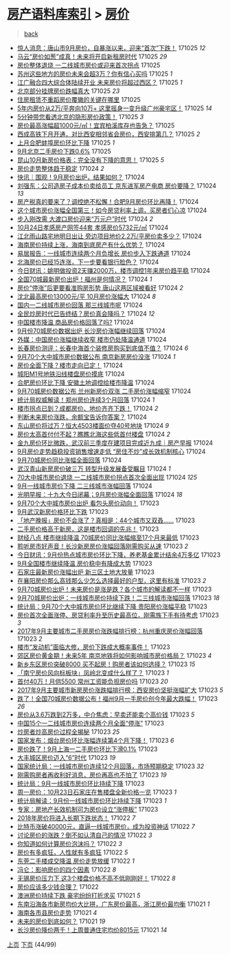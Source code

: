 [房产语料库索引](../../README.md)  > [房价](房价.md)
====
> [back](../README.md)

- [惊人消息：唐山市9月房价，自暴涨以来，迎来“首次”下跌！](http://jkwz.applinzi.com/ittc/7028357073266541585.html#%E6%83%8A%E4%BA%BA%E6%B6%88%E6%81%AF%EF%BC%9A%E5%94%90%E5%B1%B1%E5%B8%829%E6%9C%88%E6%88%BF%E4%BB%B7%EF%BC%8C%E8%87%AA%E6%9A%B4%E6%B6%A8%E4%BB%A5%E6%9D%A5%EF%BC%8C%E8%BF%8E%E6%9D%A5%E2%80%9C%E9%A6%96%E6%AC%A1%E2%80%9D%E4%B8%8B%E8%B7%8C%EF%BC%81) 171025 *12* 
- [马云“房价如葱”成真！未来将开启新租房时代](http://jkwz.applinzi.com/ittc/7028354955570840593.html#%E9%A9%AC%E4%BA%91%E2%80%9C%E6%88%BF%E4%BB%B7%E5%A6%82%E8%91%B1%E2%80%9D%E6%88%90%E7%9C%9F%EF%BC%81%E6%9C%AA%E6%9D%A5%E5%B0%86%E5%BC%80%E5%90%AF%E6%96%B0%E7%A7%9F%E6%88%BF%E6%97%B6%E4%BB%A3) 171025 *29* 
- [房价整体退烧 一二线城市房价或迎来首次拐点](http://jkwz.applinzi.com/ittc/7028347675693548561.html#%E6%88%BF%E4%BB%B7%E6%95%B4%E4%BD%93%E9%80%80%E7%83%A7+%E4%B8%80%E4%BA%8C%E7%BA%BF%E5%9F%8E%E5%B8%82%E6%88%BF%E4%BB%B7%E6%88%96%E8%BF%8E%E6%9D%A5%E9%A6%96%E6%AC%A1%E6%8B%90%E7%82%B9) 171025  
- [苏州这些地方的房价未来会超3万？你有信心买吗](http://jkwz.applinzi.com/ittc/7028345623760339985.html#%E8%8B%8F%E5%B7%9E%E8%BF%99%E4%BA%9B%E5%9C%B0%E6%96%B9%E7%9A%84%E6%88%BF%E4%BB%B7%E6%9C%AA%E6%9D%A5%E4%BC%9A%E8%B6%853%E4%B8%87%EF%BC%9F%E4%BD%A0%E6%9C%89%E4%BF%A1%E5%BF%83%E4%B9%B0%E5%90%97) 171025 *1* 
- [江广融合四大综合体陆续开业 未来房价将超过西区？](http://jkwz.applinzi.com/ittc/7028333789284140048.html#%E6%B1%9F%E5%B9%BF%E8%9E%8D%E5%90%88%E5%9B%9B%E5%A4%A7%E7%BB%BC%E5%90%88%E4%BD%93%E9%99%86%E7%BB%AD%E5%BC%80%E4%B8%9A+%E6%9C%AA%E6%9D%A5%E6%88%BF%E4%BB%B7%E5%B0%86%E8%B6%85%E8%BF%87%E8%A5%BF%E5%8C%BA%EF%BC%9F) 171025 *1* 
- [北京部分挂牌房价跌幅真大](http://jkwz.applinzi.com/ittc/7028331654282740753.html#%E5%8C%97%E4%BA%AC%E9%83%A8%E5%88%86%E6%8C%82%E7%89%8C%E6%88%BF%E4%BB%B7%E8%B7%8C%E5%B9%85%E7%9C%9F%E5%A4%A7) 171025 *23* 
- [住房租赁不重蹈房价覆辙的关键在哪里](http://jkwz.applinzi.com/ittc/7028316363704239121.html#%E4%BD%8F%E6%88%BF%E7%A7%9F%E8%B5%81%E4%B8%8D%E9%87%8D%E8%B9%88%E6%88%BF%E4%BB%B7%E8%A6%86%E8%BE%99%E7%9A%84%E5%85%B3%E9%94%AE%E5%9C%A8%E5%93%AA%E9%87%8C) 171025  
- [5年内房价从2万/平奔向10万+ 这里摇身一变升级广州豪宅区！](http://jkwz.applinzi.com/ittc/7028313322808673296.html#5%E5%B9%B4%E5%86%85%E6%88%BF%E4%BB%B7%E4%BB%8E2%E4%B8%87%2F%E5%B9%B3%E5%A5%94%E5%90%9110%E4%B8%87%2B+%E8%BF%99%E9%87%8C%E6%91%87%E8%BA%AB%E4%B8%80%E5%8F%98%E5%8D%87%E7%BA%A7%E5%B9%BF%E5%B7%9E%E8%B1%AA%E5%AE%85%E5%8C%BA%EF%BC%81) 171025 *14* 
- [5分钟带您看透北京的隐形房价政策！](http://jkwz.applinzi.com/ittc/7028307914295608336.html#5%E5%88%86%E9%92%9F%E5%B8%A6%E6%82%A8%E7%9C%8B%E9%80%8F%E5%8C%97%E4%BA%AC%E7%9A%84%E9%9A%90%E5%BD%A2%E6%88%BF%E4%BB%B7%E6%94%BF%E7%AD%96%EF%BC%81) 171025 *3* 
- [房价最高涨幅超1000元/㎡！宜宾柏溪库存也告急？](http://jkwz.applinzi.com/ittc/7028307667473400848.html#%E6%88%BF%E4%BB%B7%E6%9C%80%E9%AB%98%E6%B6%A8%E5%B9%85%E8%B6%851000%E5%85%83%2F%E3%8E%A1%EF%BC%81%E5%AE%9C%E5%AE%BE%E6%9F%8F%E6%BA%AA%E5%BA%93%E5%AD%98%E4%B9%9F%E5%91%8A%E6%80%A5%EF%BC%9F) 171025  
- [西成高铁下月开通，对比西安相邻省会房价，西安排第几？](http://jkwz.applinzi.com/ittc/7028303193770034192.html#%E8%A5%BF%E6%88%90%E9%AB%98%E9%93%81%E4%B8%8B%E6%9C%88%E5%BC%80%E9%80%9A%EF%BC%8C%E5%AF%B9%E6%AF%94%E8%A5%BF%E5%AE%89%E7%9B%B8%E9%82%BB%E7%9C%81%E4%BC%9A%E6%88%BF%E4%BB%B7%EF%BC%8C%E8%A5%BF%E5%AE%89%E6%8E%92%E7%AC%AC%E5%87%A0%EF%BC%9F) 171025 *2* 
- [上月合肥蚌埠房价环比下降](http://jkwz.applinzi.com/ittc/7028292173148193808.html#%E4%B8%8A%E6%9C%88%E5%90%88%E8%82%A5%E8%9A%8C%E5%9F%A0%E6%88%BF%E4%BB%B7%E7%8E%AF%E6%AF%94%E4%B8%8B%E9%99%8D) 171025 *1* 
- [9月北京二手房价下跌0.6%](http://jkwz.applinzi.com/ittc/7028271859706102801.html#9%E6%9C%88%E5%8C%97%E4%BA%AC%E4%BA%8C%E6%89%8B%E6%88%BF%E4%BB%B7%E4%B8%8B%E8%B7%8C0.6%25) 171025  
- [昆山10月新房价格表：完全没有下降的意思！](http://jkwz.applinzi.com/ittc/7028266915963864081.html#%E6%98%86%E5%B1%B110%E6%9C%88%E6%96%B0%E6%88%BF%E4%BB%B7%E6%A0%BC%E8%A1%A8%EF%BC%9A%E5%AE%8C%E5%85%A8%E6%B2%A1%E6%9C%89%E4%B8%8B%E9%99%8D%E7%9A%84%E6%84%8F%E6%80%9D%EF%BC%81) 171025 *5* 
- [房价走势整体趋于稳定](http://jkwz.applinzi.com/ittc/7028136605636887568.html#%E6%88%BF%E4%BB%B7%E8%B5%B0%E5%8A%BF%E6%95%B4%E4%BD%93%E8%B6%8B%E4%BA%8E%E7%A8%B3%E5%AE%9A) 171024 *2* 
- [快讯｜围观！9月房价出炉，结果如何？](http://jkwz.applinzi.com/ittc/7028116644910597137.html#%E5%BF%AB%E8%AE%AF%EF%BD%9C%E5%9B%B4%E8%A7%82%EF%BC%819%E6%9C%88%E6%88%BF%E4%BB%B7%E5%87%BA%E7%82%89%EF%BC%8C%E7%BB%93%E6%9E%9C%E5%A6%82%E4%BD%95%EF%BC%9F) 171024  
- [刘强东：公司造房子成本价卖给员工 京东进军房产电商 房价要降？](http://jkwz.applinzi.com/ittc/7028112934314705936.html#%E5%88%98%E5%BC%BA%E4%B8%9C%EF%BC%9A%E5%85%AC%E5%8F%B8%E9%80%A0%E6%88%BF%E5%AD%90%E6%88%90%E6%9C%AC%E4%BB%B7%E5%8D%96%E7%BB%99%E5%91%98%E5%B7%A5+%E4%BA%AC%E4%B8%9C%E8%BF%9B%E5%86%9B%E6%88%BF%E4%BA%A7%E7%94%B5%E5%95%86+%E6%88%BF%E4%BB%B7%E8%A6%81%E9%99%8D%EF%BC%9F) 171024 *13* 
- [房产税真的要来了？调控绝不松懈！合肥9月房价环比再降！](http://jkwz.applinzi.com/ittc/7028065368222991377.html#%E6%88%BF%E4%BA%A7%E7%A8%8E%E7%9C%9F%E7%9A%84%E8%A6%81%E6%9D%A5%E4%BA%86%EF%BC%9F%E8%B0%83%E6%8E%A7%E7%BB%9D%E4%B8%8D%E6%9D%BE%E6%87%88%EF%BC%81%E5%90%88%E8%82%A59%E6%9C%88%E6%88%BF%E4%BB%B7%E7%8E%AF%E6%AF%94%E5%86%8D%E9%99%8D%EF%BC%81) 171024  
- [这个城市房价涨幅全国第三！如今房贷利率上调，买房者们心凉](http://jkwz.applinzi.com/ittc/7028065120100549649.html#%E8%BF%99%E4%B8%AA%E5%9F%8E%E5%B8%82%E6%88%BF%E4%BB%B7%E6%B6%A8%E5%B9%85%E5%85%A8%E5%9B%BD%E7%AC%AC%E4%B8%89%EF%BC%81%E5%A6%82%E4%BB%8A%E6%88%BF%E8%B4%B7%E5%88%A9%E7%8E%87%E4%B8%8A%E8%B0%83%EF%BC%8C%E4%B9%B0%E6%88%BF%E8%80%85%E4%BB%AC%E5%BF%83%E5%87%89) 171024  
- [步入刚改需 大渡口房价迎来“万元户”时代](http://jkwz.applinzi.com/ittc/7028064764905915409.html#%E6%AD%A5%E5%85%A5%E5%88%9A%E6%94%B9%E9%9C%80+%E5%A4%A7%E6%B8%A1%E5%8F%A3%E6%88%BF%E4%BB%B7%E8%BF%8E%E6%9D%A5%E2%80%9C%E4%B8%87%E5%85%83%E6%88%B7%E2%80%9D%E6%97%B6%E4%BB%A3) 171024 *2* 
- [10月24日孝感房产网签44套 孝感房价5732元/㎡](http://jkwz.applinzi.com/ittc/7028061713285514256.html#10%E6%9C%8824%E6%97%A5%E5%AD%9D%E6%84%9F%E6%88%BF%E4%BA%A7%E7%BD%91%E7%AD%BE44%E5%A5%97+%E5%AD%9D%E6%84%9F%E6%88%BF%E4%BB%B75732%E5%85%83%2F%E3%8E%A1) 171024  
- [江北雨山路宅地明日出让 旁边项目地价2.2万/平房价卖多少？](http://jkwz.applinzi.com/ittc/7028059862003614736.html#%E6%B1%9F%E5%8C%97%E9%9B%A8%E5%B1%B1%E8%B7%AF%E5%AE%85%E5%9C%B0%E6%98%8E%E6%97%A5%E5%87%BA%E8%AE%A9+%E6%97%81%E8%BE%B9%E9%A1%B9%E7%9B%AE%E5%9C%B0%E4%BB%B72.2%E4%B8%87%2F%E5%B9%B3%E6%88%BF%E4%BB%B7%E5%8D%96%E5%A4%9A%E5%B0%91%EF%BC%9F) 171024  
- [海南房价持续上涨，海南到底房产有什么优势？](http://jkwz.applinzi.com/ittc/7028046020305486864.html#%E6%B5%B7%E5%8D%97%E6%88%BF%E4%BB%B7%E6%8C%81%E7%BB%AD%E4%B8%8A%E6%B6%A8%EF%BC%8C%E6%B5%B7%E5%8D%97%E5%88%B0%E5%BA%95%E6%88%BF%E4%BA%A7%E6%9C%89%E4%BB%80%E4%B9%88%E4%BC%98%E5%8A%BF%EF%BC%9F) 171024  
- [易居报告：一线城市连续两个月负增长 房价步入下跌通道](http://jkwz.applinzi.com/ittc/7028043442905678865.html#%E6%98%93%E5%B1%85%E6%8A%A5%E5%91%8A%EF%BC%9A%E4%B8%80%E7%BA%BF%E5%9F%8E%E5%B8%82%E8%BF%9E%E7%BB%AD%E4%B8%A4%E4%B8%AA%E6%9C%88%E8%B4%9F%E5%A2%9E%E9%95%BF+%E6%88%BF%E4%BB%B7%E6%AD%A5%E5%85%A5%E4%B8%8B%E8%B7%8C%E9%80%9A%E9%81%93) 171024  
- [北海房价已经15连涨，下一步要看银行脸色？](http://jkwz.applinzi.com/ittc/7028042967951082513.html#%E5%8C%97%E6%B5%B7%E6%88%BF%E4%BB%B7%E5%B7%B2%E7%BB%8F15%E8%BF%9E%E6%B6%A8%EF%BC%8C%E4%B8%8B%E4%B8%80%E6%AD%A5%E8%A6%81%E7%9C%8B%E9%93%B6%E8%A1%8C%E8%84%B8%E8%89%B2%EF%BC%9F) 171024  
- [今日财讯：姚明做投资2天赚2000万，楼市调控1年来房价趋平稳](http://jkwz.applinzi.com/ittc/7028028818978243601.html#%E4%BB%8A%E6%97%A5%E8%B4%A2%E8%AE%AF%EF%BC%9A%E5%A7%9A%E6%98%8E%E5%81%9A%E6%8A%95%E8%B5%842%E5%A4%A9%E8%B5%9A2000%E4%B8%87%EF%BC%8C%E6%A5%BC%E5%B8%82%E8%B0%83%E6%8E%A71%E5%B9%B4%E6%9D%A5%E6%88%BF%E4%BB%B7%E8%B6%8B%E5%B9%B3%E7%A8%B3) 171024  
- [全国70城最新房价出炉！福州是何情况？](http://jkwz.applinzi.com/ittc/7028031143721567249.html#%E5%85%A8%E5%9B%BD70%E5%9F%8E%E6%9C%80%E6%96%B0%E6%88%BF%E4%BB%B7%E5%87%BA%E7%82%89%EF%BC%81%E7%A6%8F%E5%B7%9E%E6%98%AF%E4%BD%95%E6%83%85%E5%86%B5%EF%BC%9F) 171024 *1* 
- [房价“停涨”后更要看准购房形势 唐山这两区域被看好](http://jkwz.applinzi.com/ittc/7028010299398030353.html#%E6%88%BF%E4%BB%B7%E2%80%9C%E5%81%9C%E6%B6%A8%E2%80%9D%E5%90%8E%E6%9B%B4%E8%A6%81%E7%9C%8B%E5%87%86%E8%B4%AD%E6%88%BF%E5%BD%A2%E5%8A%BF+%E5%94%90%E5%B1%B1%E8%BF%99%E4%B8%A4%E5%8C%BA%E5%9F%9F%E8%A2%AB%E7%9C%8B%E5%A5%BD) 171024 *2* 
- [沈北最高房价13000元/平 10月房价涨幅大](http://jkwz.applinzi.com/ittc/7028007542880470032.html#%E6%B2%88%E5%8C%97%E6%9C%80%E9%AB%98%E6%88%BF%E4%BB%B713000%E5%85%83%2F%E5%B9%B3+10%E6%9C%88%E6%88%BF%E4%BB%B7%E6%B6%A8%E5%B9%85%E5%A4%A7) 171024 *8* 
- [国内一二线城市房价回落 那三线城市呢](http://jkwz.applinzi.com/ittc/7028007450773554192.html#%E5%9B%BD%E5%86%85%E4%B8%80%E4%BA%8C%E7%BA%BF%E5%9F%8E%E5%B8%82%E6%88%BF%E4%BB%B7%E5%9B%9E%E8%90%BD+%E9%82%A3%E4%B8%89%E7%BA%BF%E5%9F%8E%E5%B8%82%E5%91%A2) 171024  
- [全民炒房时代已告终结？房价真会降吗？](http://jkwz.applinzi.com/ittc/7028004951689790480.html#%E5%85%A8%E6%B0%91%E7%82%92%E6%88%BF%E6%97%B6%E4%BB%A3%E5%B7%B2%E5%91%8A%E7%BB%88%E7%BB%93%EF%BC%9F%E6%88%BF%E4%BB%B7%E7%9C%9F%E4%BC%9A%E9%99%8D%E5%90%97%EF%BC%9F) 171024 *12* 
- [中国楼市降温 商品房价格回落了吗?](http://jkwz.applinzi.com/ittc/7027975445612594192.html#%E4%B8%AD%E5%9B%BD%E6%A5%BC%E5%B8%82%E9%99%8D%E6%B8%A9+%E5%95%86%E5%93%81%E6%88%BF%E4%BB%B7%E6%A0%BC%E5%9B%9E%E8%90%BD%E4%BA%86%E5%90%97%3F) 171024  
- [9月份70城房价数据出炉 长沙房价涨幅继续回落](http://jkwz.applinzi.com/ittc/7027971510290088976.html#9%E6%9C%88%E4%BB%BD70%E5%9F%8E%E6%88%BF%E4%BB%B7%E6%95%B0%E6%8D%AE%E5%87%BA%E7%82%89+%E9%95%BF%E6%B2%99%E6%88%BF%E4%BB%B7%E6%B6%A8%E5%B9%85%E7%BB%A7%E7%BB%AD%E5%9B%9E%E8%90%BD) 171024  
- [外媒：中国房价涨幅继续收窄 楼市仍处降温通道](http://jkwz.applinzi.com/ittc/7027964233155871760.html#%E5%A4%96%E5%AA%92%EF%BC%9A%E4%B8%AD%E5%9B%BD%E6%88%BF%E4%BB%B7%E6%B6%A8%E5%B9%85%E7%BB%A7%E7%BB%AD%E6%94%B6%E7%AA%84+%E6%A5%BC%E5%B8%82%E4%BB%8D%E5%A4%84%E9%99%8D%E6%B8%A9%E9%80%9A%E9%81%93) 171024  
- [长春房价测评：长春中海首个装修房购买到底值不值？](http://jkwz.applinzi.com/ittc/7027951055009219601.html#%E9%95%BF%E6%98%A5%E6%88%BF%E4%BB%B7%E6%B5%8B%E8%AF%84%EF%BC%9A%E9%95%BF%E6%98%A5%E4%B8%AD%E6%B5%B7%E9%A6%96%E4%B8%AA%E8%A3%85%E4%BF%AE%E6%88%BF%E8%B4%AD%E4%B9%B0%E5%88%B0%E5%BA%95%E5%80%BC%E4%B8%8D%E5%80%BC%EF%BC%9F) 171024 *6* 
- [9月70个大中城市房价数据公布 南京新房房价没涨](http://jkwz.applinzi.com/ittc/7027950913807991825.html#9%E6%9C%8870%E4%B8%AA%E5%A4%A7%E4%B8%AD%E5%9F%8E%E5%B8%82%E6%88%BF%E4%BB%B7%E6%95%B0%E6%8D%AE%E5%85%AC%E5%B8%83+%E5%8D%97%E4%BA%AC%E6%96%B0%E6%88%BF%E6%88%BF%E4%BB%B7%E6%B2%A1%E6%B6%A8) 171024 *1* 
- [房价全面下降？楼市走向已定！](http://jkwz.applinzi.com/ittc/7027947234652587025.html#%E6%88%BF%E4%BB%B7%E5%85%A8%E9%9D%A2%E4%B8%8B%E9%99%8D%EF%BC%9F%E6%A5%BC%E5%B8%82%E8%B5%B0%E5%90%91%E5%B7%B2%E5%AE%9A%EF%BC%81) 171024  
- [城阳M1号地铁沿线楼盘房价摸底](http://jkwz.applinzi.com/ittc/7027943063446619152.html#%E5%9F%8E%E9%98%B3M1%E5%8F%B7%E5%9C%B0%E9%93%81%E6%B2%BF%E7%BA%BF%E6%A5%BC%E7%9B%98%E6%88%BF%E4%BB%B7%E6%91%B8%E5%BA%95) 171024  
- [合肥房价环比下降 安徽土地调控给楼市降温](http://jkwz.applinzi.com/ittc/7027941356205507600.html#%E5%90%88%E8%82%A5%E6%88%BF%E4%BB%B7%E7%8E%AF%E6%AF%94%E4%B8%8B%E9%99%8D+%E5%AE%89%E5%BE%BD%E5%9C%9F%E5%9C%B0%E8%B0%83%E6%8E%A7%E7%BB%99%E6%A5%BC%E5%B8%82%E9%99%8D%E6%B8%A9) 171024  
- [9月70城房价数据公布 兰州新房价双涨 二手房价涨幅缩窄](http://jkwz.applinzi.com/ittc/7027939209376171025.html#9%E6%9C%8870%E5%9F%8E%E6%88%BF%E4%BB%B7%E6%95%B0%E6%8D%AE%E5%85%AC%E5%B8%83+%E5%85%B0%E5%B7%9E%E6%96%B0%E6%88%BF%E4%BB%B7%E5%8F%8C%E6%B6%A8+%E4%BA%8C%E6%89%8B%E6%88%BF%E4%BB%B7%E6%B6%A8%E5%B9%85%E7%BC%A9%E7%AA%84) 171024  
- [统计局权威解读！郑州房价连续3个月回落](http://jkwz.applinzi.com/ittc/7027937474230354961.html#%E7%BB%9F%E8%AE%A1%E5%B1%80%E6%9D%83%E5%A8%81%E8%A7%A3%E8%AF%BB%EF%BC%81%E9%83%91%E5%B7%9E%E6%88%BF%E4%BB%B7%E8%BF%9E%E7%BB%AD3%E4%B8%AA%E6%9C%88%E5%9B%9E%E8%90%BD) 171024 *1* 
- [楼市拐点已到？成都房价、地价齐齐下跌！](http://jkwz.applinzi.com/ittc/7027935227954070545.html#%E6%A5%BC%E5%B8%82%E6%8B%90%E7%82%B9%E5%B7%B2%E5%88%B0%EF%BC%9F%E6%88%90%E9%83%BD%E6%88%BF%E4%BB%B7%E3%80%81%E5%9C%B0%E4%BB%B7%E9%BD%90%E9%BD%90%E4%B8%8B%E8%B7%8C%EF%BC%81) 171024 *2* 
- [判断未来房价涨跌，余额宝告诉你答案？](http://jkwz.applinzi.com/ittc/7027933164515886096.html#%E5%88%A4%E6%96%AD%E6%9C%AA%E6%9D%A5%E6%88%BF%E4%BB%B7%E6%B6%A8%E8%B7%8C%EF%BC%8C%E4%BD%99%E9%A2%9D%E5%AE%9D%E5%91%8A%E8%AF%89%E4%BD%A0%E7%AD%94%E6%A1%88%EF%BC%9F) 171024  
- [东山房价将过万？恒大4503楼面价夺40号地块](http://jkwz.applinzi.com/ittc/7027926787147957265.html#%E4%B8%9C%E5%B1%B1%E6%88%BF%E4%BB%B7%E5%B0%86%E8%BF%87%E4%B8%87%EF%BC%9F%E6%81%92%E5%A4%A74503%E6%A5%BC%E9%9D%A2%E4%BB%B7%E5%A4%BA40%E5%8F%B7%E5%9C%B0%E5%9D%97) 171024 *9* 
- [房价太高首付付不起？瞧瞧北海这些低首付楼盘](http://jkwz.applinzi.com/ittc/7027924708585112592.html#%E6%88%BF%E4%BB%B7%E5%A4%AA%E9%AB%98%E9%A6%96%E4%BB%98%E4%BB%98%E4%B8%8D%E8%B5%B7%EF%BC%9F%E7%9E%A7%E7%9E%A7%E5%8C%97%E6%B5%B7%E8%BF%99%E4%BA%9B%E4%BD%8E%E9%A6%96%E4%BB%98%E6%A5%BC%E7%9B%98) 171024 *2* 
- [金九房价环比微跌，武汉前三季度在建项目完成近九成｜房产早报](http://jkwz.applinzi.com/ittc/7027918761720546320.html#%E9%87%91%E4%B9%9D%E6%88%BF%E4%BB%B7%E7%8E%AF%E6%AF%94%E5%BE%AE%E8%B7%8C%EF%BC%8C%E6%AD%A6%E6%B1%89%E5%89%8D%E4%B8%89%E5%AD%A3%E5%BA%A6%E5%9C%A8%E5%BB%BA%E9%A1%B9%E7%9B%AE%E5%AE%8C%E6%88%90%E8%BF%91%E4%B9%9D%E6%88%90%EF%BD%9C%E6%88%BF%E4%BA%A7%E6%97%A9%E6%8A%A5) 171024  
- [9月房价走势趋稳投资销售增速走低 “房住不炒”成长效机制核心](http://jkwz.applinzi.com/ittc/7027916617839805457.html#9%E6%9C%88%E6%88%BF%E4%BB%B7%E8%B5%B0%E5%8A%BF%E8%B6%8B%E7%A8%B3%E6%8A%95%E8%B5%84%E9%94%80%E5%94%AE%E5%A2%9E%E9%80%9F%E8%B5%B0%E4%BD%8E+%E2%80%9C%E6%88%BF%E4%BD%8F%E4%B8%8D%E7%82%92%E2%80%9D%E6%88%90%E9%95%BF%E6%95%88%E6%9C%BA%E5%88%B6%E6%A0%B8%E5%BF%83) 171024  
- [9月70城房价同比涨幅全面回落](http://jkwz.applinzi.com/ittc/7027908223410111504.html#9%E6%9C%8870%E5%9F%8E%E6%88%BF%E4%BB%B7%E5%90%8C%E6%AF%94%E6%B6%A8%E5%B9%85%E5%85%A8%E9%9D%A2%E5%9B%9E%E8%90%BD) 171024  
- [武汉青山新房房价破三万 转型升级发展备受瞩目](http://jkwz.applinzi.com/ittc/7027897179799290896.html#%E6%AD%A6%E6%B1%89%E9%9D%92%E5%B1%B1%E6%96%B0%E6%88%BF%E6%88%BF%E4%BB%B7%E7%A0%B4%E4%B8%89%E4%B8%87+%E8%BD%AC%E5%9E%8B%E5%8D%87%E7%BA%A7%E5%8F%91%E5%B1%95%E5%A4%87%E5%8F%97%E7%9E%A9%E7%9B%AE) 171024 *1* 
- [70大中城市房价退烧 一二线城市房价拐点首次全面出现](http://jkwz.applinzi.com/ittc/7027896156275868688.html#70%E5%A4%A7%E4%B8%AD%E5%9F%8E%E5%B8%82%E6%88%BF%E4%BB%B7%E9%80%80%E7%83%A7+%E4%B8%80%E4%BA%8C%E7%BA%BF%E5%9F%8E%E5%B8%82%E6%88%BF%E4%BB%B7%E6%8B%90%E7%82%B9%E9%A6%96%E6%AC%A1%E5%85%A8%E9%9D%A2%E5%87%BA%E7%8E%B0) 171024 *125* 
- [9月一线城市房价下降 二三线城市涨幅回落](http://jkwz.applinzi.com/ittc/7027894650168411153.html#9%E6%9C%88%E4%B8%80%E7%BA%BF%E5%9F%8E%E5%B8%82%E6%88%BF%E4%BB%B7%E4%B8%8B%E9%99%8D+%E4%BA%8C%E4%B8%89%E7%BA%BF%E5%9F%8E%E5%B8%82%E6%B6%A8%E5%B9%85%E5%9B%9E%E8%90%BD) 171024  
- [光明早报：十九大今日闭幕；9月房价涨幅全面回落](http://jkwz.applinzi.com/ittc/7027894519138354192.html#%E5%85%89%E6%98%8E%E6%97%A9%E6%8A%A5%EF%BC%9A%E5%8D%81%E4%B9%9D%E5%A4%A7%E4%BB%8A%E6%97%A5%E9%97%AD%E5%B9%95%EF%BC%9B9%E6%9C%88%E6%88%BF%E4%BB%B7%E6%B6%A8%E5%B9%85%E5%85%A8%E9%9D%A2%E5%9B%9E%E8%90%BD) 171024 *18* 
- [9月70个大中城市房价出炉 看包头房价动向！](http://jkwz.applinzi.com/ittc/7027761769534194705.html#9%E6%9C%8870%E4%B8%AA%E5%A4%A7%E4%B8%AD%E5%9F%8E%E5%B8%82%E6%88%BF%E4%BB%B7%E5%87%BA%E7%82%89+%E7%9C%8B%E5%8C%85%E5%A4%B4%E6%88%BF%E4%BB%B7%E5%8A%A8%E5%90%91%EF%BC%81) 171023  
- [9月武汉新房价格环比下跌](http://jkwz.applinzi.com/ittc/7027757280077022225.html#9%E6%9C%88%E6%AD%A6%E6%B1%89%E6%96%B0%E6%88%BF%E4%BB%B7%E6%A0%BC%E7%8E%AF%E6%AF%94%E4%B8%8B%E8%B7%8C) 171023  
- [「地产晚报」房价不会涨了？真相是：44个城市又双叒……](http://jkwz.applinzi.com/ittc/7027735587249980432.html#%E3%80%8C%E5%9C%B0%E4%BA%A7%E6%99%9A%E6%8A%A5%E3%80%8D%E6%88%BF%E4%BB%B7%E4%B8%8D%E4%BC%9A%E6%B6%A8%E4%BA%86%EF%BC%9F%E7%9C%9F%E7%9B%B8%E6%98%AF%EF%BC%9A44%E4%B8%AA%E5%9F%8E%E5%B8%82%E5%8F%88%E5%8F%8C%E5%8F%92%E2%80%A6%E2%80%A6) 171023  
- [二手房价格高于新房，这是楼市回调的先兆！](http://jkwz.applinzi.com/ittc/7027685170394694673.html#%E4%BA%8C%E6%89%8B%E6%88%BF%E4%BB%B7%E6%A0%BC%E9%AB%98%E4%BA%8E%E6%96%B0%E6%88%BF%EF%BC%8C%E8%BF%99%E6%98%AF%E6%A5%BC%E5%B8%82%E5%9B%9E%E8%B0%83%E7%9A%84%E5%85%88%E5%85%86%EF%BC%81) 171023  
- [财经八点 楼市继续降温 70城房价同比涨幅缩至17个月来最低](http://jkwz.applinzi.com/ittc/7027717393005151249.html#%E8%B4%A2%E7%BB%8F%E5%85%AB%E7%82%B9+%E6%A5%BC%E5%B8%82%E7%BB%A7%E7%BB%AD%E9%99%8D%E6%B8%A9+70%E5%9F%8E%E6%88%BF%E4%BB%B7%E5%90%8C%E6%AF%94%E6%B6%A8%E5%B9%85%E7%BC%A9%E8%87%B317%E4%B8%AA%E6%9C%88%E6%9D%A5%E6%9C%80%E4%BD%8E) 171023  
- [聆听房市好声音！长沙新房房价涨幅回落刚需购买从速](http://jkwz.applinzi.com/ittc/7027693801437660177.html#%E8%81%86%E5%90%AC%E6%88%BF%E5%B8%82%E5%A5%BD%E5%A3%B0%E9%9F%B3%EF%BC%81%E9%95%BF%E6%B2%99%E6%96%B0%E6%88%BF%E6%88%BF%E4%BB%B7%E6%B6%A8%E5%B9%85%E5%9B%9E%E8%90%BD%E5%88%9A%E9%9C%80%E8%B4%AD%E4%B9%B0%E4%BB%8E%E9%80%9F) 171023 *2* 
- [今日财讯：9月份热点城市房价环比下降，养老基金累计结余4万多亿](http://jkwz.applinzi.com/ittc/7027688990810047504.html#%E4%BB%8A%E6%97%A5%E8%B4%A2%E8%AE%AF%EF%BC%9A9%E6%9C%88%E4%BB%BD%E7%83%AD%E7%82%B9%E5%9F%8E%E5%B8%82%E6%88%BF%E4%BB%B7%E7%8E%AF%E6%AF%94%E4%B8%8B%E9%99%8D%EF%BC%8C%E5%85%BB%E8%80%81%E5%9F%BA%E9%87%91%E7%B4%AF%E8%AE%A1%E7%BB%93%E4%BD%994%E4%B8%87%E5%A4%9A%E4%BA%BF) 171023  
- [9月全国楼市继续降温 房价稳中有降成大势](http://jkwz.applinzi.com/ittc/7027684910490453008.html#9%E6%9C%88%E5%85%A8%E5%9B%BD%E6%A5%BC%E5%B8%82%E7%BB%A7%E7%BB%AD%E9%99%8D%E6%B8%A9+%E6%88%BF%E4%BB%B7%E7%A8%B3%E4%B8%AD%E6%9C%89%E9%99%8D%E6%88%90%E5%A4%A7%E5%8A%BF) 171023  
- [石家庄最新房价涨幅出炉 新三区土地大放量](http://jkwz.applinzi.com/ittc/7027679467475043344.html#%E7%9F%B3%E5%AE%B6%E5%BA%84%E6%9C%80%E6%96%B0%E6%88%BF%E4%BB%B7%E6%B6%A8%E5%B9%85%E5%87%BA%E7%82%89+%E6%96%B0%E4%B8%89%E5%8C%BA%E5%9C%9F%E5%9C%B0%E5%A4%A7%E6%94%BE%E9%87%8F) 171023  
- [在襄阳房价那么高钱那么少怎么选择最好的户型，这里有标准](http://jkwz.applinzi.com/ittc/7027677756056405009.html#%E5%9C%A8%E8%A5%84%E9%98%B3%E6%88%BF%E4%BB%B7%E9%82%A3%E4%B9%88%E9%AB%98%E9%92%B1%E9%82%A3%E4%B9%88%E5%B0%91%E6%80%8E%E4%B9%88%E9%80%89%E6%8B%A9%E6%9C%80%E5%A5%BD%E7%9A%84%E6%88%B7%E5%9E%8B%EF%BC%8C%E8%BF%99%E9%87%8C%E6%9C%89%E6%A0%87%E5%87%86) 171023 *2* 
- [9月70城房价出炉！未来房价是涨是跌？各个城市的解读都不一样](http://jkwz.applinzi.com/ittc/7027673892213228561.html#9%E6%9C%8870%E5%9F%8E%E6%88%BF%E4%BB%B7%E5%87%BA%E7%82%89%EF%BC%81%E6%9C%AA%E6%9D%A5%E6%88%BF%E4%BB%B7%E6%98%AF%E6%B6%A8%E6%98%AF%E8%B7%8C%EF%BC%9F%E5%90%84%E4%B8%AA%E5%9F%8E%E5%B8%82%E7%9A%84%E8%A7%A3%E8%AF%BB%E9%83%BD%E4%B8%8D%E4%B8%80%E6%A0%B7) 171023  
- [9月70城房价出炉：一线城市房价持续下跌！二三线城市涨幅回落](http://jkwz.applinzi.com/ittc/7027673892162896913.html#9%E6%9C%8870%E5%9F%8E%E6%88%BF%E4%BB%B7%E5%87%BA%E7%82%89%EF%BC%9A%E4%B8%80%E7%BA%BF%E5%9F%8E%E5%B8%82%E6%88%BF%E4%BB%B7%E6%8C%81%E7%BB%AD%E4%B8%8B%E8%B7%8C%EF%BC%81%E4%BA%8C%E4%B8%89%E7%BA%BF%E5%9F%8E%E5%B8%82%E6%B6%A8%E5%B9%85%E5%9B%9E%E8%90%BD) 171023 *18* 
- [统计局：9月70个大中城市房价环比继续下降 贵阳房价涨幅平稳](http://jkwz.applinzi.com/ittc/7027669033724412944.html#%E7%BB%9F%E8%AE%A1%E5%B1%80%EF%BC%9A9%E6%9C%8870%E4%B8%AA%E5%A4%A7%E4%B8%AD%E5%9F%8E%E5%B8%82%E6%88%BF%E4%BB%B7%E7%8E%AF%E6%AF%94%E7%BB%A7%E7%BB%AD%E4%B8%8B%E9%99%8D+%E8%B4%B5%E9%98%B3%E6%88%BF%E4%BB%B7%E6%B6%A8%E5%B9%85%E5%B9%B3%E7%A8%B3) 171023  
- [房价首次全面涨停、房贷利率升至历史最高位，刚需族下手有待考虑](http://jkwz.applinzi.com/ittc/7027659270169035792.html#%E6%88%BF%E4%BB%B7%E9%A6%96%E6%AC%A1%E5%85%A8%E9%9D%A2%E6%B6%A8%E5%81%9C%E3%80%81%E6%88%BF%E8%B4%B7%E5%88%A9%E7%8E%87%E5%8D%87%E8%87%B3%E5%8E%86%E5%8F%B2%E6%9C%80%E9%AB%98%E4%BD%8D%EF%BC%8C%E5%88%9A%E9%9C%80%E6%97%8F%E4%B8%8B%E6%89%8B%E6%9C%89%E5%BE%85%E8%80%83%E8%99%91) 171023 *3* 
- [2017年9月主要城市二手房房价涨跌幅排行榜：杭州重庆房价涨幅回落](http://jkwz.applinzi.com/ittc/7027656280276206608.html#2017%E5%B9%B49%E6%9C%88%E4%B8%BB%E8%A6%81%E5%9F%8E%E5%B8%82%E4%BA%8C%E6%89%8B%E6%88%BF%E6%88%BF%E4%BB%B7%E6%B6%A8%E8%B7%8C%E5%B9%85%E6%8E%92%E8%A1%8C%E6%A6%9C%EF%BC%9A%E6%9D%AD%E5%B7%9E%E9%87%8D%E5%BA%86%E6%88%BF%E4%BB%B7%E6%B6%A8%E5%B9%85%E5%9B%9E%E8%90%BD) 171023 *2* 
- [楼市“发动机”面临大修，房价下跌成大概率事件！](http://jkwz.applinzi.com/ittc/7027655776284443665.html#%E6%A5%BC%E5%B8%82%E2%80%9C%E5%8F%91%E5%8A%A8%E6%9C%BA%E2%80%9D%E9%9D%A2%E4%B8%B4%E5%A4%A7%E4%BF%AE%EF%BC%8C%E6%88%BF%E4%BB%B7%E4%B8%8B%E8%B7%8C%E6%88%90%E5%A4%A7%E6%A6%82%E7%8E%87%E4%BA%8B%E4%BB%B6%EF%BC%81) 171023  
- [郊区房价黄金期！未来5年 南京地铁将如何影响城市房价格局？](http://jkwz.applinzi.com/ittc/7027655320967578641.html#%E9%83%8A%E5%8C%BA%E6%88%BF%E4%BB%B7%E9%BB%84%E9%87%91%E6%9C%9F%EF%BC%81%E6%9C%AA%E6%9D%A55%E5%B9%B4+%E5%8D%97%E4%BA%AC%E5%9C%B0%E9%93%81%E5%B0%86%E5%A6%82%E4%BD%95%E5%BD%B1%E5%93%8D%E5%9F%8E%E5%B8%82%E6%88%BF%E4%BB%B7%E6%A0%BC%E5%B1%80%EF%BC%9F) 171023 *4* 
- [新乡东区房价突破8000 买不起房！购房者该如何选择？](http://jkwz.applinzi.com/ittc/7027651813568939024.html#%E6%96%B0%E4%B9%A1%E4%B8%9C%E5%8C%BA%E6%88%BF%E4%BB%B7%E7%AA%81%E7%A0%B48000+%E4%B9%B0%E4%B8%8D%E8%B5%B7%E6%88%BF%EF%BC%81%E8%B4%AD%E6%88%BF%E8%80%85%E8%AF%A5%E5%A6%82%E4%BD%95%E9%80%89%E6%8B%A9%EF%BC%9F) 171023 *15* 
- [「南宁房价风向标板块」凤岭北变成什么样了？](http://jkwz.applinzi.com/ittc/7027651682773763088.html#%E3%80%8C%E5%8D%97%E5%AE%81%E6%88%BF%E4%BB%B7%E9%A3%8E%E5%90%91%E6%A0%87%E6%9D%BF%E5%9D%97%E3%80%8D%E5%87%A4%E5%B2%AD%E5%8C%97%E5%8F%98%E6%88%90%E4%BB%80%E4%B9%88%E6%A0%B7%E4%BA%86%EF%BC%9F) 171023 *1* 
- [首付40万！月供5500 常州工资能负担房价吗](http://jkwz.applinzi.com/ittc/7027649669650449425.html#%E9%A6%96%E4%BB%9840%E4%B8%87%EF%BC%81%E6%9C%88%E4%BE%9B5500+%E5%B8%B8%E5%B7%9E%E5%B7%A5%E8%B5%84%E8%83%BD%E8%B4%9F%E6%8B%85%E6%88%BF%E4%BB%B7%E5%90%97) 171023 *20* 
- [2017年9月主要城市新房房价涨跌幅排行榜：西安房价坚挺涨幅扩大](http://jkwz.applinzi.com/ittc/7027646519044473873.html#2017%E5%B9%B49%E6%9C%88%E4%B8%BB%E8%A6%81%E5%9F%8E%E5%B8%82%E6%96%B0%E6%88%BF%E6%88%BF%E4%BB%B7%E6%B6%A8%E8%B7%8C%E5%B9%85%E6%8E%92%E8%A1%8C%E6%A6%9C%EF%BC%9A%E8%A5%BF%E5%AE%89%E6%88%BF%E4%BB%B7%E5%9D%9A%E6%8C%BA%E6%B6%A8%E5%B9%85%E6%89%A9%E5%A4%A7) 171023 *5* 
- [跌了！全国70城房价数据公布！福州9月一手房价创今年最大跌幅！](http://jkwz.applinzi.com/ittc/7027641523544523792.html#%E8%B7%8C%E4%BA%86%EF%BC%81%E5%85%A8%E5%9B%BD70%E5%9F%8E%E6%88%BF%E4%BB%B7%E6%95%B0%E6%8D%AE%E5%85%AC%E5%B8%83%EF%BC%81%E7%A6%8F%E5%B7%9E9%E6%9C%88%E4%B8%80%E6%89%8B%E6%88%BF%E4%BB%B7%E5%88%9B%E4%BB%8A%E5%B9%B4%E6%9C%80%E5%A4%A7%E8%B7%8C%E5%B9%85%EF%BC%81) 171023 *26* 
- [房价从3.6万跌到2万多，中介焦虑：早卖还能卖个高价钱](http://jkwz.applinzi.com/ittc/7027633510163153936.html#%E6%88%BF%E4%BB%B7%E4%BB%8E3.6%E4%B8%87%E8%B7%8C%E5%88%B02%E4%B8%87%E5%A4%9A%EF%BC%8C%E4%B8%AD%E4%BB%8B%E7%84%A6%E8%99%91%EF%BC%9A%E6%97%A9%E5%8D%96%E8%BF%98%E8%83%BD%E5%8D%96%E4%B8%AA%E9%AB%98%E4%BB%B7%E9%92%B1) 171023 *5* 
- [中国15个一二线城市房价连续两个月全面“停涨”](http://jkwz.applinzi.com/ittc/7027626160085795856.html#%E4%B8%AD%E5%9B%BD15%E4%B8%AA%E4%B8%80%E4%BA%8C%E7%BA%BF%E5%9F%8E%E5%B8%82%E6%88%BF%E4%BB%B7%E8%BF%9E%E7%BB%AD%E4%B8%A4%E4%B8%AA%E6%9C%88%E5%85%A8%E9%9D%A2%E2%80%9C%E5%81%9C%E6%B6%A8%E2%80%9D) 171023  
- [炒房者炒高房价过程全揭秘](http://jkwz.applinzi.com/ittc/7027621292776358929.html#%E7%82%92%E6%88%BF%E8%80%85%E7%82%92%E9%AB%98%E6%88%BF%E4%BB%B7%E8%BF%87%E7%A8%8B%E5%85%A8%E6%8F%AD%E7%A7%98) 171023 *25* 
- [国家发布：烟台房价环比涨幅连续第4个月下降！](http://jkwz.applinzi.com/ittc/7027607398326469649.html#%E5%9B%BD%E5%AE%B6%E5%8F%91%E5%B8%83%EF%BC%9A%E7%83%9F%E5%8F%B0%E6%88%BF%E4%BB%B7%E7%8E%AF%E6%AF%94%E6%B6%A8%E5%B9%85%E8%BF%9E%E7%BB%AD%E7%AC%AC4%E4%B8%AA%E6%9C%88%E4%B8%8B%E9%99%8D%EF%BC%81) 171023 *6* 
- [房价跌了！9月上海一二手房价环比下滑0.1%](http://jkwz.applinzi.com/ittc/7027594923862393872.html#%E6%88%BF%E4%BB%B7%E8%B7%8C%E4%BA%86%EF%BC%819%E6%9C%88%E4%B8%8A%E6%B5%B7%E4%B8%80%E4%BA%8C%E6%89%8B%E6%88%BF%E4%BB%B7%E7%8E%AF%E6%AF%94%E4%B8%8B%E6%BB%910.1%25) 171023  
- [大丰城区房价迈入“6”时代](http://jkwz.applinzi.com/ittc/7027584827312833553.html#%E5%A4%A7%E4%B8%B0%E5%9F%8E%E5%8C%BA%E6%88%BF%E4%BB%B7%E8%BF%88%E5%85%A5%E2%80%9C6%E2%80%9D%E6%97%B6%E4%BB%A3) 171023 *19* 
- [国家统计局：一线城市房价连续12个月回落，市场预期稳定](http://jkwz.applinzi.com/ittc/7027582865892705297.html#%E5%9B%BD%E5%AE%B6%E7%BB%9F%E8%AE%A1%E5%B1%80%EF%BC%9A%E4%B8%80%E7%BA%BF%E5%9F%8E%E5%B8%82%E6%88%BF%E4%BB%B7%E8%BF%9E%E7%BB%AD12%E4%B8%AA%E6%9C%88%E5%9B%9E%E8%90%BD%EF%BC%8C%E5%B8%82%E5%9C%BA%E9%A2%84%E6%9C%9F%E7%A8%B3%E5%AE%9A) 171023 *32* 
- [刚需购房者再收利好消息，房价再高也不怕了](http://jkwz.applinzi.com/ittc/7027579128759452688.html#%E5%88%9A%E9%9C%80%E8%B4%AD%E6%88%BF%E8%80%85%E5%86%8D%E6%94%B6%E5%88%A9%E5%A5%BD%E6%B6%88%E6%81%AF%EF%BC%8C%E6%88%BF%E4%BB%B7%E5%86%8D%E9%AB%98%E4%B9%9F%E4%B8%8D%E6%80%95%E4%BA%86) 171023 *19* 
- [统计局：9月一线城市房价环比持续下降](http://jkwz.applinzi.com/ittc/7027568228694492176.html#%E7%BB%9F%E8%AE%A1%E5%B1%80%EF%BC%9A9%E6%9C%88%E4%B8%80%E7%BA%BF%E5%9F%8E%E5%B8%82%E6%88%BF%E4%BB%B7%E7%8E%AF%E6%AF%94%E6%8C%81%E7%BB%AD%E4%B8%8B%E9%99%8D) 171023  
- [周一房价：10月23日石家庄在售楼盘全新价格一览](http://jkwz.applinzi.com/ittc/7027566960731227153.html#%E5%91%A8%E4%B8%80%E6%88%BF%E4%BB%B7%EF%BC%9A10%E6%9C%8823%E6%97%A5%E7%9F%B3%E5%AE%B6%E5%BA%84%E5%9C%A8%E5%94%AE%E6%A5%BC%E7%9B%98%E5%85%A8%E6%96%B0%E4%BB%B7%E6%A0%BC%E4%B8%80%E8%A7%88) 171023 *1* 
- [统计局解读：9月份一线城市房价环比持续下降](http://jkwz.applinzi.com/ittc/7027565861123130384.html#%E7%BB%9F%E8%AE%A1%E5%B1%80%E8%A7%A3%E8%AF%BB%EF%BC%9A9%E6%9C%88%E4%BB%BD%E4%B8%80%E7%BA%BF%E5%9F%8E%E5%B8%82%E6%88%BF%E4%BB%B7%E7%8E%AF%E6%AF%94%E6%8C%81%E7%BB%AD%E4%B8%8B%E9%99%8D) 171023 *1* 
- [专家：房地产长效机制可为房价设立“涨停板”](http://jkwz.applinzi.com/ittc/7027554921384248336.html#%E4%B8%93%E5%AE%B6%EF%BC%9A%E6%88%BF%E5%9C%B0%E4%BA%A7%E9%95%BF%E6%95%88%E6%9C%BA%E5%88%B6%E5%8F%AF%E4%B8%BA%E6%88%BF%E4%BB%B7%E8%AE%BE%E7%AB%8B%E2%80%9C%E6%B6%A8%E5%81%9C%E6%9D%BF%E2%80%9D) 171023  
- [2018年房价将进入长期下跌状态！](http://jkwz.applinzi.com/ittc/7027413498773111824.html#2018%E5%B9%B4%E6%88%BF%E4%BB%B7%E5%B0%86%E8%BF%9B%E5%85%A5%E9%95%BF%E6%9C%9F%E4%B8%8B%E8%B7%8C%E7%8A%B6%E6%80%81%EF%BC%81) 171022 *7* 
- [比特币涨破40000元，直逼一线城市房价，成为投资神话](http://jkwz.applinzi.com/ittc/7027372962590753808.html#%E6%AF%94%E7%89%B9%E5%B8%81%E6%B6%A8%E7%A0%B440000%E5%85%83%EF%BC%8C%E7%9B%B4%E9%80%BC%E4%B8%80%E7%BA%BF%E5%9F%8E%E5%B8%82%E6%88%BF%E4%BB%B7%EF%BC%8C%E6%88%90%E4%B8%BA%E6%8A%95%E8%B5%84%E7%A5%9E%E8%AF%9D) 171022 *7* 
- [讨论房价的涨跌？倒不如认清自己的情况](http://jkwz.applinzi.com/ittc/7027280743800243217.html#%E8%AE%A8%E8%AE%BA%E6%88%BF%E4%BB%B7%E7%9A%84%E6%B6%A8%E8%B7%8C%EF%BC%9F%E5%80%92%E4%B8%8D%E5%A6%82%E8%AE%A4%E6%B8%85%E8%87%AA%E5%B7%B1%E7%9A%84%E6%83%85%E5%86%B5) 171022 *3* 
- [你知道如何计算房价泡沫吗？](http://jkwz.applinzi.com/ittc/7027260394182280208.html#%E4%BD%A0%E7%9F%A5%E9%81%93%E5%A6%82%E4%BD%95%E8%AE%A1%E7%AE%97%E6%88%BF%E4%BB%B7%E6%B3%A1%E6%B2%AB%E5%90%97%EF%BC%9F) 171022 *3* 
- [房价有多疯狂，人性就有多疯狂](http://jkwz.applinzi.com/ittc/7027042287425684497.html#%E6%88%BF%E4%BB%B7%E6%9C%89%E5%A4%9A%E7%96%AF%E7%8B%82%EF%BC%8C%E4%BA%BA%E6%80%A7%E5%B0%B1%E6%9C%89%E5%A4%9A%E7%96%AF%E7%8B%82) 171022 *5* 
- [东莞二手楼成交降温 房价走势放缓](http://jkwz.applinzi.com/ittc/7027227078003524624.html#%E4%B8%9C%E8%8E%9E%E4%BA%8C%E6%89%8B%E6%A5%BC%E6%88%90%E4%BA%A4%E9%99%8D%E6%B8%A9+%E6%88%BF%E4%BB%B7%E8%B5%B0%E5%8A%BF%E6%94%BE%E7%BC%93) 171022 *1* 
- [冯仑：影响房价的四个因素](http://jkwz.applinzi.com/ittc/7027174764169397265.html#%E5%86%AF%E4%BB%91%EF%BC%9A%E5%BD%B1%E5%93%8D%E6%88%BF%E4%BB%B7%E7%9A%84%E5%9B%9B%E4%B8%AA%E5%9B%A0%E7%B4%A0) 171022 *8* 
- [无锡房价压力下 这3个楼盘价格不高不低刚刚好！](http://jkwz.applinzi.com/ittc/7027169019256374289.html#%E6%97%A0%E9%94%A1%E6%88%BF%E4%BB%B7%E5%8E%8B%E5%8A%9B%E4%B8%8B+%E8%BF%993%E4%B8%AA%E6%A5%BC%E7%9B%98%E4%BB%B7%E6%A0%BC%E4%B8%8D%E9%AB%98%E4%B8%8D%E4%BD%8E%E5%88%9A%E5%88%9A%E5%A5%BD%EF%BC%81) 171022 *8* 
- [房价应该多少钱合理？](http://jkwz.applinzi.com/ittc/7027048801104299024.html#%E6%88%BF%E4%BB%B7%E5%BA%94%E8%AF%A5%E5%A4%9A%E5%B0%91%E9%92%B1%E5%90%88%E7%90%86%EF%BC%9F) 171022  
- [澳洲房价持续下跌 豪宅纷纷打折求买](http://jkwz.applinzi.com/ittc/7026995837635396625.html#%E6%BE%B3%E6%B4%B2%E6%88%BF%E4%BB%B7%E6%8C%81%E7%BB%AD%E4%B8%8B%E8%B7%8C+%E8%B1%AA%E5%AE%85%E7%BA%B7%E7%BA%B7%E6%89%93%E6%8A%98%E6%B1%82%E4%B9%B0) 171021 *5* 
- [东南沿海各市新房均价大比拼，广东房价最高，浙江房价最均衡](http://jkwz.applinzi.com/ittc/7026967914085876753.html#%E4%B8%9C%E5%8D%97%E6%B2%BF%E6%B5%B7%E5%90%84%E5%B8%82%E6%96%B0%E6%88%BF%E5%9D%87%E4%BB%B7%E5%A4%A7%E6%AF%94%E6%8B%BC%EF%BC%8C%E5%B9%BF%E4%B8%9C%E6%88%BF%E4%BB%B7%E6%9C%80%E9%AB%98%EF%BC%8C%E6%B5%99%E6%B1%9F%E6%88%BF%E4%BB%B7%E6%9C%80%E5%9D%87%E8%A1%A1) 171021 *1* 
- [海南各市县房价走势](http://jkwz.applinzi.com/ittc/7026846769739203600.html#%E6%B5%B7%E5%8D%97%E5%90%84%E5%B8%82%E5%8E%BF%E6%88%BF%E4%BB%B7%E8%B5%B0%E5%8A%BF) 171021 *4* 
- [未来的房价到底如何？](http://jkwz.applinzi.com/ittc/7026823700131873809.html#%E6%9C%AA%E6%9D%A5%E7%9A%84%E6%88%BF%E4%BB%B7%E5%88%B0%E5%BA%95%E5%A6%82%E4%BD%95%EF%BC%9F) 171021 *19* 
- [长沙房价降价两千！上周普通住宅均价8015元](http://jkwz.applinzi.com/ittc/7026822450292212753.html#%E9%95%BF%E6%B2%99%E6%88%BF%E4%BB%B7%E9%99%8D%E4%BB%B7%E4%B8%A4%E5%8D%83%EF%BC%81%E4%B8%8A%E5%91%A8%E6%99%AE%E9%80%9A%E4%BD%8F%E5%AE%85%E5%9D%87%E4%BB%B78015%E5%85%83) 171021 *14* 


 [上页](房价45.md) [下页](房价43.md)          (44/99)